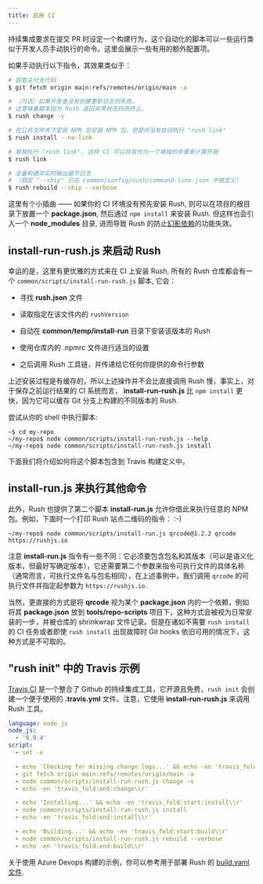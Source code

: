```yaml
---
title: 启用 CI
---
```


持续集成要求在提交 PR 时设定一个构建行为，这个自动化的脚本可以一些运行类似于开发人员手动执行的命令。这里会展示一些有用的额外配置项。

如果手动执行以下指令，其效果类似于：

```sh
# 获取主分支代码
$ git fetch origin main:refs/remotes/origin/main -a

# （可选）如果开发者没有创建更新日志则失败。
# 这意味着脚本因为 Rush 返回非零状态码而终止。
$ rush change -v

# 在公共文件夹下安装 NPM 包安装 NPM 包，但是并没有自动执行 "rush link"
$ rush install --no-link

# 单独执行 "rush link", 这样 CI 可以将其作为一个单独的步骤来计算开销
$ rush link

# 全量构建并实时输出细节日志
# （假定 "--ship" 已在 common/config/rush/command-line.json 中被定义）
$ rush rebuild --ship --verbose
```

这里有个小插曲 —— 如果你的 CI 环境没有预先安装 Rush, 则可以在项目的根目录下放置一个 **package.json**, 然后通过 `npm install` 来安装 Rush. 但这样也会引入一个 **node_modules** 目录, 进而导致 Rush 的防止[幻影依赖](../../advanced/phantom_deps)的功能失效。

## install-run-rush.js 来启动 Rush

幸运的是，这里有更优雅的方式来在 CI 上安装 Rush, 所有的 Rush 仓库都会有一个 `common/scripts/install-run-rush.js` 脚本, 它会：

- 寻找 **rush.json** 文件

- 读取指定在该文件内的 `rushVersion`

- 自动在 **common/temp/install-run** 目录下安装该版本的 Rush

- 使用仓库内的 .npmrc 文件进行适当的设置

- 之后调用 Rush 工具链，并传递给它任何你提供的命令行参数

上述安装过程是有缓存的，所以上述操作并不会比直接调用 Rush 慢，事实上，对于保存之前运行结果的 CI 系统而言， **install-run-rush.js** 比 `npm install` 更快，因为它可以缓存 Git 分支上构建的不同版本的 Rush.

尝试从你的 shell 中执行脚本:

```
~$ cd my-repo
~/my-repo$ node common/scripts/install-run-rush.js --help
~/my-repo$ node common/scripts/install-run-rush.js install
```

下面我们将介绍如何将这个脚本包含到 Travis 构建定义中。

## install-run.js 来执行其他命令

此外，Rush 也提供了第二个脚本 **install-run.js** 允许你借此来执行任意的 NPM 包。例如，下面时一个打印 Rush 站点二维码的指令： :-)

```
~/my-repo$ node common/scripts/install-run.js qrcode@1.2.2 qrcode https://rushjs.io
```

注意 **install-run.js** 指令有一些不同：它必须要包含包名和其版本（可以是语义化版本，但最好写确定版本），它还需要第二个参数来指令可执行文件的具体名称（通常而言，可执行文件名与包名相同），在上述事例中，我们调用 `qrcode` 的可执行文件并指定起参数为 `https://rushjs.io`.

当然，更直接的方式是将 **qrcode** 视为某个 **package.json** 内的一个依赖，例如将其 **package.json** 放到 **tools/repo-scripts** 项目下，这种方式会被视为日常安装的一步，并被仓库的 shrinkwrap 文件记录。但是在诸如不需要 `rush install` 的 CI 任务或者即使 `rush install` 出现故障时 Git hooks 依旧可用的情况下，这种方式是不可取的。

## "rush init" 中的 Travis 示例

[Travis CI](https://travis-ci.com/) 是一个整合了 Github 的持续集成工具，它开源且免费，`rush init` 会创建一个便于使用的 **.travis.yml** 文件。注意，它使用 **install-run-rush.js** 来调用 Rush 工具。

```yaml
language: node_js
node_js:
  - '8.9.4'
script:
  - set -e

  - echo 'Checking for missing change logs...' && echo -en 'travis_fold:start:change\\r'
  - git fetch origin main:refs/remotes/origin/main -a
  - node common/scripts/install-run-rush.js change -v
  - echo -en 'travis_fold:end:change\\r'

  - echo 'Installing...' && echo -en 'travis_fold:start:install\\r'
  - node common/scripts/install-run-rush.js install
  - echo -en 'travis_fold:end:install\\r'

  - echo 'Building...' && echo -en 'travis_fold:start:build\\r'
  - node common/scripts/install-run-rush.js rebuild --verbose
  - echo -en 'travis_fold:end:build\\r'
```

关于使用 Azure Devops 构建的示例，你可以参考用于部署 Rush 的 [build.yaml 文件](https://github.com/microsoft/rushstack/blob/main/common/config/azure-pipelines/templates/build.yaml).
